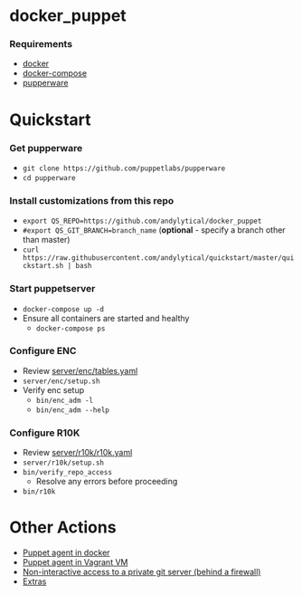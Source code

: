 # docker_puppet

### Requirements
- [docker](https://www.docker.com/products/docker-desktop)
- [docker-compose](https://docs.docker.com/compose/install/)
- [pupperware](https://github.com/puppetlabs/pupperware)

# Quickstart

### Get pupperware
- `git clone https://github.com/puppetlabs/pupperware`
- `cd pupperware`

### Install customizations from this repo
- `export QS_REPO=https://github.com/andylytical/docker_puppet`
- `#export QS_GIT_BRANCH=branch_name`  (__optional__ - specify a branch other than master)
- `curl https://raw.githubusercontent.com/andylytical/quickstart/master/quickstart.sh | bash`

### Start puppetserver
- `docker-compose up -d`
- Ensure all containers are started and healthy
  - `docker-compose ps`

### Configure ENC
- Review [server/enc/tables.yaml](server/enc/tables.yaml)
- `server/enc/setup.sh`
- Verify enc setup
  - `bin/enc_adm -l`
  - `bin/enc_adm --help`

### Configure R10K
- Review [server/r10k/r10k.yaml](server/r10k/r10k.yaml)
- `server/r10k/setup.sh`
- `bin/verify_repo_access`
  - Resolve any errors before proceeding
- `bin/r10k`


# Other Actions

- [Puppet agent in docker](agent/README.md)
- [Puppet agent in Vagrant VM](vagrant/README.md)
- [Non-interactive access to a private git server (behind a firewall)](docs/ssh_tunnel.md)
- [Extras](docs/extras.md)
